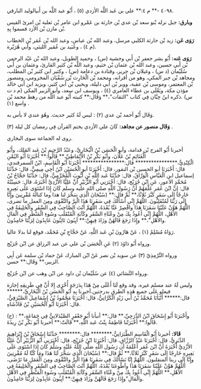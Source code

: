 ٤٠٩٨ -** م ٤:** علي بن عَبد اللَّه الأزدي (٥) ، أَبُو عبد اللَّه بن أَبيالوليد البارقي.

**وبارق:** جبل نزله بْنو سعد بْن عدي بْن حارثة بن عَمْرو ابن عامر بْن ثعلبة بْن امرئ القيس بْن مازن بْن الأزد فسموا بِهِ.

**رَوَى عَن:** زيد بْن حارثة الكلبي مرسل، وعبد الله بْن عباس، وعبد الله بْن عُمَر بْن الخطاب (م ٤) ، وعُبَيد بن عُمَير الليثي، وأبي هُرَيْرة.

**رَوَى عَنه:** أَبُو بشر جعفر بْن أَبي وحشية (س) ، وحميد الطويل، وعبد الله بْن عَبْد الرحمن بْن أَبي حسين، وعبد الله بْن عثمان بْن خثيم، وعبد اللَّه بْن كثير القارئ، وعثمان بن أَبي سُلَيْمان (د س) ، وغيلان بْن جرير، وقتادة بن دعامة (س) ، وكثير ابن كثير بْن المطلب، ومجاهد بْن جبر المكي، وهو من أقرانه، ومحمد بْن الْحَارِث بْن سُفْيَان المخزومي، ومنصور بْن المعتمر، وموسى بْن عقبة، ووبر بْن أَبي دليلة، ويحيى بْن أَبي كثير، ويزيد ابن أَبي خالد مؤذن مكة، ويَعْلَى بن عطاء العامري (٤) ، ويوسف ابن سعد، وأبو الزبير المكي (م د ت س) .ذكره ابنُ حِبَّان فِي كتاب "الثقات"،** وَقَال:** كنيته أَبُو عبد اللَّه من رهط محمد بْن واسع (١) .

وَقَال أَبُو أحمد بْن عدي (٢) : ليس لَهُ كثير حديث. وهُوَ عندي لا بأس به.

**وَقَال منصور عن مجاهد:** كَانَ علي الأزدي يختم القرآن فِي رمضان كل ليلة (٣) .

روى له الجماعة سوى البخاري.

أخبرنا أَبُو الفرج بْن قدامة، وأبو الْحَسَن بْنُ الْبُخَارِيِّ، وعَبْدُ الرَّحِيمِ بْنُ عَبد المَلِك، وأَبُو الْغَنَائِمِ بْنُ عَلَّانَ، وأَبُو بَكْرِ بْنُ الأَنْمَاطِيِّ،** قَالُوا:** أَخْبَرَنَا أَبُو اليُمْنِ الْكِنْدِيُّ،**************** قال:**************** أَخْبَرَنَا أَبُو الْقَاسِمِ، ابْنُ السمرقندي، قال: أَخْبَرَنَا أبو الحسين بْن النقور، قال: أَخْبَرَنَا أبو الْحُسَيْنِ ابْنُ أَخِي مِيمِيٍّ، قال: حَدَّثَنَا إسماعيل ابن الْعَبَّاسِ الْوَرَّاقُ، قال: حَدَّثَنَا عَبد اللَّهِ بْنِ أَيُّوبَ الْمُخَرِّمِيُّ، قال: حَدَّثَنَا حَجَّاجُ بْنُ مُحَمَّدٍ الأَعور، عَنِ ابْنِ جُرَيْج، قال: أَخْبَرَنِي أَبُو الزُّبَيْرِ أَنَّ عَلِيًّا الأَزْدِيَّ أَخْبَرَهُ، قال: حَسِبْتُهُ قال: إِنَّ ابْنَ عُمَر عَلَّمَهُمْ أَنَّ رَسُولَ اللَّهِ صلى الله عليه وسلم كَانَ إِذَا اسْتَوَى عَلَى بَعِيرِهِ خَارِجًا إِلَى سَفَرٍ كَبَّرَ ثَلاثًا،** ثُمَّ قال:** (سُبْحَانَ الَّذِي سَخَّرَ لنا هذا وما كنالَهُ مُقْرِنِينَ وإِنَّا إِلَى رَبِّنَا لَمُنْقَلِبُونَ. اللَّهُمَّ إِنِّي أَسْأَلُكَ فِي سَفَرِنَا هَذَا الْبِرَّ والتَّقْوَى ومِنَ العمل ما تضرى، اللَّهُمَّ هَوِّنْ عَلَيْنَا سَفَرَنَا هَذَا واقْصِرْ عَنَّا بُعْدَهُ، اللَّهُمَّ أَنْتَ الصَّاحِبُ فِي السَّفَرِ والْخَلِيفَةُ فِي الأَهْلِ، اللَّهُمَّ إِنِّي أَعُوذُ بِكَ مِنْ وعْثَاءِ السَّفَرِ وكَآبَةِ الْمُنْقَلَبِ وسُوءِ الْمَنْظَرِ فِي الْمَالِ والأَهْلِ"،** وإِذَا رَجَعَ قَالَهُنَّ وزَادَ فِيهِنَّ:** آيِبُونَ تَائِبُونَ عَابِدُونَ لِرَبِّنَا حَامِدُونَ.

رَوَاهُ مُسْلِمٌ (١) ، عَنْ هَارُونَ بْنِ عَبد اللَّهِ، عَنْ حَجَّاجِ بْنِ مُحَمَّد، فوقع لنا بدلا عاليا.

ورواه أَبُو دَاوُدَ (٢) عَنِ الْحَسَن بْن علي عن عبد الرزاق عن ابْن جُرَيْج.

ورواه التِّرْمِذِيّ (٣) عن سويد بْن نصر عَنْ ابْن المبارك عَنْ حماد بْن سلمة عَن أَبِي الزبير،** وَقَال:** حسن.

ورواه النَّسَائي (٤) عن سُلَيْمان بْن داود عن ابْن وهب عن ابْن جُرَيْج.

وليس لَهُ عند مسلم غيره. وقد وقع لَنَا أَعْلَى مِنْ هَذَا بِدَرَجَةٍ أُخْرَى إِلا أَنَّ فِي طَرِيقِهِ إجازة فيعلو عَلَى جميع هَذِهِ الطرق بدرجتين.أخبرنا بِهِ أَبُو الْحَسَنِ بْنُ الْبُخَارِيِّ،****** قال:****** أَنْبَأَنَا مُحَمَّدُ بْنُ أَبي زَيْدٍ الْكَرَّانِيُّ، قال: أَخْبَرَنَا مَحْمُودُ بْنُ إِسْمَاعِيلَ الصَّيْرَفِيُّ، قال: أَخْبَرَنَا أَبُو الْحُسَيْنِ بْنُ فَاذْشَاهِ.

(ح) : وأَخْبَرَنَا أَبُو إِسْحَاقَ ابْنُ الدَّرَجِيِّ،** قال:** أنبأنا أَبُو جَعْفَرٍ الصَّيْدَلانِيُّ فِي جَمَاعَةٍ،** قَالُوا:** أَخْبَرَتْنا فَاطِمَةُ بِنْتُ عَبد اللَّهِ،** قَالَتْ:** أخبرنا أَبُو بَكْرِ بْنُ رِيذَةَ.

**قَالا:** أخبرنا أَبُو الْقَاسِمِ الطَّبَرَانِيُّ،******** قال:******** حَدَّثَنَا إِسْحَاقُ بْنُ إِبْرَاهِيمَ الدَّبَرِيُّ، قال: أَخْبَرَنَا عَبْدُ الرَّزَّاقِ، قال: أَخْبَرَنَا ابْنُ جُرَيْج، قال: أَخْبَرَنِي أَبُو الزُّبَيْرِ أَنَّ عَلِيًّا الأَزْدِيَّ أَخْبَرَهُ أَنَّ ابْنَ عُمَر أَعْلَمَهُ أن رَسُول اللَّهِ صَلَّى اللَّهُ عَلَيْهِ وسَلَّمَ كَانَ إِذَا اسْتَوَى عَلَى بَعِيرِهِ خَارِجًا إِلَى سَفَرٍ كَبَّرَ ثَلاثًا،** ثُمَّ قال:** (سُبْحَانَ الَّذِي سَخَّرَ لَنَا هَذَا ومَا كُنَّا لَهُ مُقْرِنِينَ وإِنَّا إِلَى ربنا المنقلبون. اللَّهُمَّ إِنَّا نَسْأَلُكَ فِي سَفَرِنَا هَذَا الْبِرَّ والتَّقْوَى ومِنَ الْعَمَلِ مَا تَرْضَى، اللَّهُمَّ هَوِّنْ عَلَيْنَا سَفَرَنَا هَذَا وأطْوِعَنَا بُعْدَهُ، اللَّهُمَّ أَنْتَ الصَّاحِبُ فِي السَّفَرِ والْخَلِيفَةُ فِي الأَهْلِ،** اللَّهُمَّ إِنِّي أَعُوذُ بِكَ مِنْ وعْثَاءِ السَّفَرِ وكَآبَةِ الْمُنْقَلَبِ وسُوءِ الْمَنْظَرِ فِي الأَهْلِ والْمَالِ"وإِذَا رَجَعَ قَالَهُنَّ وزَادَ فِيهِنَّ:** آيِبُونَ عَابِدُونَ لِرَبِّنَا حَامِدُونَ.